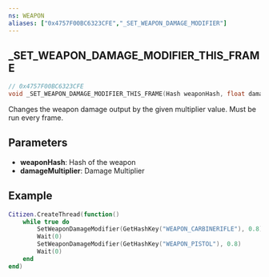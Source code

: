 ```yaml
---
ns: WEAPON
aliases: ["0x4757F00BC6323CFE","_SET_WEAPON_DAMAGE_MODIFIER"]
---
```

## _SET_WEAPON_DAMAGE_MODIFIER_THIS_FRAME

```c
// 0x4757F00BC6323CFE
void _SET_WEAPON_DAMAGE_MODIFIER_THIS_FRAME(Hash weaponHash, float damageMultiplier);
```

Changes the weapon damage output by the given multiplier value. Must be run every frame.

## Parameters
* **weaponHash**: Hash of the weapon
* **damageMultiplier**: Damage Multiplier

## Example

```lua
Citizen.CreateThread(function()
    while true do
        SetWeaponDamageModifier(GetHashKey("WEAPON_CARBINERIFLE"), 0.8) 
        Wait(0)
        SetWeaponDamageModifier(GetHashKey("WEAPON_PISTOL"), 0.8) 
        Wait(0)
    end
end)
```
